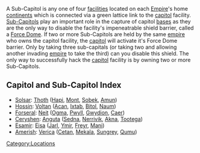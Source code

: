 A Sub-Capitol is any one of four [facilities](facilities.md "wikilink")
located on each [Empire](Empire.md "wikilink")'s home
[continents](continent.md "wikilink") which is connected via a green
lattice link to the [capitol](capitol.md "wikilink") facility.
[Sub-Capitols](Sub.$1.md "wikilink") play an important role in the
capture of capitol [bases](facilities.md "wikilink") as they are the only
way to disable the facility's impeneatrable shield barrier, called a
[Force Dome](Force_Dome.md "wikilink"). If two or more Sub-Capitols are
held by the same [empire](empire.md "wikilink") who owns the capitol
facility, the [capitol](capitol.md "wikilink") will activate it's Force
Dome barrier. Only by taking three sub-capitals (or taking two and
allowing another invading [empire](empire.md "wikilink") to take the third)
can you disable this shield. The only way to successfully hack the
[capitol](capitol.md "wikilink") facility is by owning two or more
Sub-Capitols.

## Capitol and Sub-Capitol Index

- [Solsar](Solsar.md "wikilink"): [Thoth](Thoth.md "wikilink")
  ([Hapi](Hapi.md "wikilink"), [Mont](Mont.md "wikilink"),
  [Sobek](Sobek.md "wikilink"), [Amun](Amun.md "wikilink"))
- [Hossin](Hossin.md "wikilink"): [Voltan](Voltan.md "wikilink")
  ([Acan](Acan.md "wikilink"), [Ixtab](Ixtab.md "wikilink"),
  [Bitol](Bitol.md "wikilink"), [Naum](Naum.md "wikilink"))
- [Forseral](Forseral.md "wikilink"): [Neit](Neit.md "wikilink")
  ([Ogma](Ogma.md "wikilink"), [Pwyll](Pwyll.md "wikilink"),
  [Gwydion](Gwydion.md "wikilink"), [Caer](Caer.md "wikilink"))
- [Ceryshen](Ceryshen.md "wikilink"): [Anguta](Anguta.md "wikilink")
  ([Sedna](Sedna.md "wikilink"), [Nerrivik](Nerrivik.md "wikilink"),
  [Akna](Akna.md "wikilink"), [Tootega](Tootega.md "wikilink"))
- [Esamir](Esamir.md "wikilink"): [Eisa](Eisa.md "wikilink")
  ([Jarl](Jarl.md "wikilink"), [Ymir](Ymir.md "wikilink"),
  [Freyr](Freyr.md "wikilink"), [Mani](Mani.md "wikilink"))
- [Amerish](Amerish.md "wikilink"): [Verica](Verica.md "wikilink")
  ([Cetan](Cetan.md "wikilink"), [Mekala](Mekala.md "wikilink"),
  [Sungrey](Sungrey.md "wikilink"), [Qumu](Qumu.md "wikilink"))

[Category:Locations](Category:Locations.md "wikilink")
